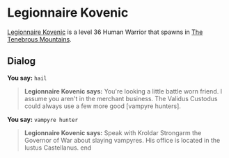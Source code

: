 # Legionnaire Kovenic



[Legionnaire Kovenic](/npc/172092) is a level 36 Human Warrior that spawns in [The Tenebrous Mountains](/zone/172).



## Dialog

**You say:** `hail`



>**Legionnaire Kovenic says:** You're looking a little battle worn friend. I assume you aren't in the merchant business. The Validus Custodus could always use a few more good [vampyre hunters].

**You say:** `vampyre hunter`



>**Legionnaire Kovenic says:** Speak with Kroldar Strongarm the Governor of War about slaying vampyres. His office is located in the Iustus Castellanus.
end
